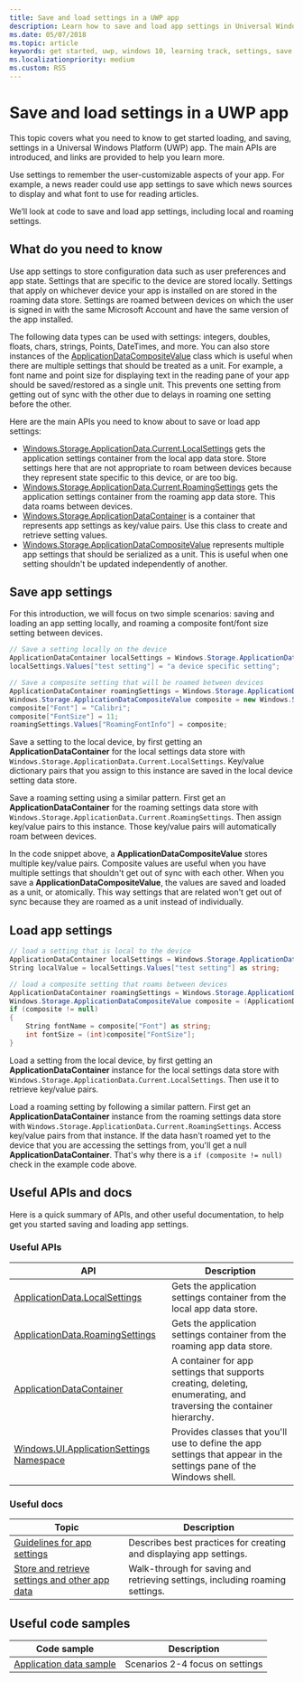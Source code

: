 ```yaml
---
title: Save and load settings in a UWP app
description: Learn how to save and load app settings in Universal Windows Platform apps.
ms.date: 05/07/2018
ms.topic: article
keywords: get started, uwp, windows 10, learning track, settings, save settings, load settings
ms.localizationpriority: medium
ms.custom: RS5
---
```

# Save and load settings in a UWP app

This topic covers what you need to know to get started loading, and saving, settings in a Universal Windows Platform (UWP) app. The main APIs are introduced, and links are provided to help you learn more.

Use settings to remember the user-customizable aspects of your app. For example, a news reader could use app settings to save which news sources to display and what font to use for reading articles.

We’ll look at code to save and load app settings, including local and roaming settings.

## What do you need to know

Use app settings to store configuration data such as user preferences and app state.  Settings that are specific to the device are stored locally. Settings that apply on whichever device your app is installed on are stored in the roaming data store. Settings are roamed between devices on which the user is signed in with the same Microsoft Account and have the same version of the app installed.

The following data types can be used with settings: integers, doubles, floats, chars, strings, Points, DateTimes, and more. You can also store instances of the [ApplicationDataCompositeValue](https://docs.microsoft.com/uwp/api/Windows.Storage.ApplicationDataCompositeValue) class which is useful when there are multiple settings that should be treated as a unit. For example, a font name and point size for displaying text in the reading pane of your app should be saved/restored as a single unit. This prevents one setting from getting out of sync with the other due to delays in roaming one setting before the other.

Here are the main APIs you need to know about to save or load app settings:

- [Windows.Storage.ApplicationData.Current.LocalSettings](https://docs.microsoft.com/uwp/api/Windows.Storage.ApplicationData#Windows_Storage_ApplicationData_LocalSettings) gets the application settings container from the local app data store. Store settings here that are not appropriate to roam between devices because they represent state specific to this device, or are too big.
- [Windows.Storage.ApplicationData.Current.RoamingSettings](https://docs.microsoft.com/uwp/api/windows.storage.applicationdata.roamingsettings#Windows_Storage_ApplicationData_RoamingSettings) gets the application settings container from the roaming app data store. This data roams between devices.
- [Windows.Storage.ApplicationDataContainer](https://docs.microsoft.com/uwp/api/windows.storage.applicationdatacontainer) is a container that represents app settings as key/value pairs. Use this class to create and retrieve setting values.
- [Windows.Storage.ApplicationDataCompositeValue](https://docs.microsoft.com/uwp/api/Windows.Storage.ApplicationDataCompositeValue) represents multiple app settings that should be serialized as a unit. This is useful when one setting shouldn't be updated independently of another.

## Save app settings

For this introduction, we will focus on two simple scenarios: saving and loading an app setting locally, and roaming a composite font/font size setting between devices.

 ```csharp
// Save a setting locally on the device
ApplicationDataContainer localSettings = Windows.Storage.ApplicationData.Current.LocalSettings;
localSettings.Values["test setting"] = "a device specific setting";

// Save a composite setting that will be roamed between devices
ApplicationDataContainer roamingSettings = Windows.Storage.ApplicationData.Current.RoamingSettings;
Windows.Storage.ApplicationDataCompositeValue composite = new Windows.Storage.ApplicationDataCompositeValue();
composite["Font"] = "Calibri";
composite["FontSize"] = 11;
roamingSettings.Values["RoamingFontInfo"] = composite;
 ```

Save a setting to the local device, by first getting an **ApplicationDataContainer** for the local settings data store with `Windows.Storage.ApplicationData.Current.LocalSettings`. Key/value dictionary pairs that you assign to this instance are saved in the local device setting data store.

Save a roaming setting using a similar pattern. First get an **ApplicationDataContainer** for the roaming settings data store with `Windows.Storage.ApplicationData.Current.RoamingSettings`. Then assign key/value pairs to this instance.  Those key/value pairs will automatically roam between devices.

In the code snippet above, a  **ApplicationDataCompositeValue** stores multiple key/value pairs. Composite values are useful when you have multiple settings that shouldn't get out of sync with each other. When you save a **ApplicationDataCompositeValue**, the values are saved and loaded as a unit, or atomically. This way settings that are related won't get out of sync because they are roamed as a unit instead of individually.

## Load app settings

```csharp
// load a setting that is local to the device
ApplicationDataContainer localSettings = Windows.Storage.ApplicationData.Current.LocalSettings;
String localValue = localSettings.Values["test setting"] as string;

// load a composite setting that roams between devices
ApplicationDataContainer roamingSettings = Windows.Storage.ApplicationData.Current.RoamingSettings;
Windows.Storage.ApplicationDataCompositeValue composite = (ApplicationDataCompositeValue)roamingSettings.Values["RoamingFontInfo"];
if (composite != null)
{
    String fontName = composite["Font"] as string;
    int fontSize = (int)composite["FontSize"];
}
```

Load a setting from the local device, by first getting an **ApplicationDataContainer** instance for the local settings data store with `Windows.Storage.ApplicationData.Current.LocalSettings`. Then use it to retrieve key/value pairs.

Load a roaming setting by following a similar pattern. First get an **ApplicationDataContainer** instance from the roaming settings data store with `Windows.Storage.ApplicationData.Current.RoamingSettings`. Access key/value pairs from that instance. If the data hasn't roamed yet to the device that you are accessing the settings from, you'll get a null **ApplicationDataContainer**. That's why there is a `if (composite != null)` check in the example code above.

## Useful APIs and docs

Here is a quick summary of APIs, and other useful documentation, to help get you started saving and loading app settings.

### Useful APIs

| API | Description |
|------|---------------|
| [ApplicationData.LocalSettings](https://msdn.microsoft.com/library/windows/apps/windows.storage.applicationdata.temporaryfolder) | Gets the application settings container from the local app data store. |
| [ApplicationData.RoamingSettings](https://docs.microsoft.com/uwp/api/windows.storage.applicationdata.roamingsettings) | Gets the application settings container from the roaming app data store. |
| [ApplicationDataContainer](https://docs.microsoft.com/uwp/api/windows.storage.applicationdatacontainer) | A container for app settings that supports creating, deleting, enumerating, and traversing the container hierarchy. |
| [Windows.UI.ApplicationSettings Namespace](https://docs.microsoft.com/uwp/api/windows.ui.applicationsettings) | Provides classes that you'll use to define the app settings that appear in the settings pane of the Windows shell. |

### Useful docs

| Topic | Description |
|-------|----------------|
| [Guidelines for app settings](https://docs.microsoft.com/windows/uwp/design/app-settings/guidelines-for-app-settings) | Describes best practices for creating and displaying app settings. |
| [Store and retrieve settings and other app data](https://docs.microsoft.com/windows/uwp/design/app-settings/store-and-retrieve-app-data#create-and-read-a-local-file) | Walk-through for saving and retrieving settings, including roaming settings. |

## Useful code samples

| Code sample | Description |
|-----------------|---------------|
| [Application data sample](https://github.com/Microsoft/Windows-universal-samples/tree/master/Samples/ApplicationData) | Scenarios 2-4 focus on settings |
